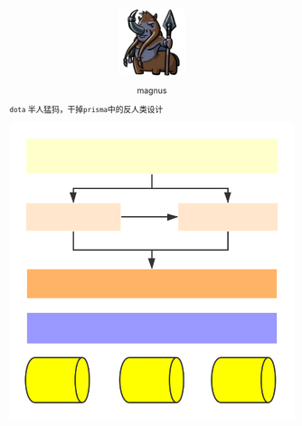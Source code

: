 <p align="center">
    <img style="margin: 0 auto;" width="120px" src="./logo.png"/>
</p>

<p align="center">magnus</p>

`dota` 半人猛犸，干掉`prisma`中的反人类设计

<p align="center">
    <img src="./flow.svg">
</p>

